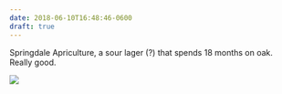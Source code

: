 ```yaml
---
date: 2018-06-10T16:48:46-0600
draft: true
---
```




Springdale Apriculture, a sour lager (?) that spends 18 months on oak. Really good.

![](/images/2018/5159f7c864.jpg)



